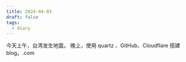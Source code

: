 ```yaml
---
title: 2024-04-03
draft: false
tags:
  - diary
---
```

 今天上午，台湾发生地震。
 晚上，使用 quartz 、GitHub、Cloudflare 搭建 blog。.com
